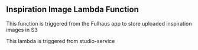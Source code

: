 ## Inspiration Image Lambda Function

This function is triggered from the Fulhaus app to store uploaded inspiration images in S3

This lambda is triggered from studio-service